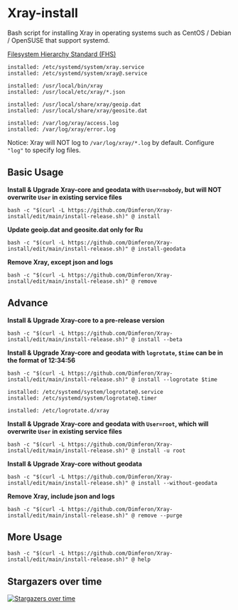 # Xray-install

Bash script for installing Xray in operating systems such as CentOS / Debian / OpenSUSE that support systemd.

[Filesystem Hierarchy Standard (FHS)](https://en.wikipedia.org/wiki/Filesystem_Hierarchy_Standard)

```
installed: /etc/systemd/system/xray.service
installed: /etc/systemd/system/xray@.service

installed: /usr/local/bin/xray
installed: /usr/local/etc/xray/*.json

installed: /usr/local/share/xray/geoip.dat
installed: /usr/local/share/xray/geosite.dat

installed: /var/log/xray/access.log
installed: /var/log/xray/error.log
```

Notice: Xray will NOT log to `/var/log/xray/*.log` by default. Configure `"log"` to specify log files.

## Basic Usage

**Install & Upgrade Xray-core and geodata with `User=nobody`, but will NOT overwrite `User` in existing service files**

```
bash -c "$(curl -L https://github.com/Dimferon/Xray-install/edit/main/install-release.sh)" @ install
```

**Update geoip.dat and geosite.dat only for Ru**

```
bash -c "$(curl -L https://github.com/Dimferon/Xray-install/edit/main/install-release.sh)" @ install-geodata
```

**Remove Xray, except json and logs**

```
bash -c "$(curl -L https://github.com/Dimferon/Xray-install/edit/main/install-release.sh)" @ remove
```

## Advance

**Install & Upgrade Xray-core to a pre-release version**

```
bash -c "$(curl -L https://github.com/Dimferon/Xray-install/edit/main/install-release.sh)" @ install --beta
```

**Install & Upgrade Xray-core and geodata with `logrotate`, `$time` can be in the format of 12:34:56**

```
bash -c "$(curl -L https://github.com/Dimferon/Xray-install/edit/main/install-release.sh)" @ install --logrotate $time
```
```
installed: /etc/systemd/system/logrotate@.service
installed: /etc/systemd/system/logrotate@.timer

installed: /etc/logrotate.d/xray
```

**Install & Upgrade Xray-core and geodata with `User=root`, which will overwrite `User` in existing service files**

```
bash -c "$(curl -L https://github.com/Dimferon/Xray-install/edit/main/install-release.sh)" @ install -u root
```

**Install & Upgrade Xray-core without geodata**

```
bash -c "$(curl -L https://github.com/Dimferon/Xray-install/edit/main/install-release.sh)" @ install --without-geodata
```

**Remove Xray, include json and logs**

```
bash -c "$(curl -L https://github.com/Dimferon/Xray-install/edit/main/install-release.sh)" @ remove --purge
```

## More Usage

```
bash -c "$(curl -L https://github.com/Dimferon/Xray-install/edit/main/install-release.sh)" @ help
```

## Stargazers over time

[![Stargazers over time](https://starchart.cc/XTLS/Xray-install.svg)](https://starchart.cc/XTLS/Xray-install)
